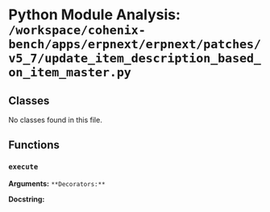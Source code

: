 # Python Module Analysis: `/workspace/cohenix-bench/apps/erpnext/erpnext/patches/v5_7/update_item_description_based_on_item_master.py`

## Classes

No classes found in this file.


## Functions

### `execute`
**Arguments:** ``
**Decorators:** ``

**Docstring:**
```

```

